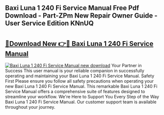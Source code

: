 ## Baxi Luna 1 240 Fi Service Manual Free Pdf Download - Part-ZPm New Repair Owner Guide - User Service Edition KNnUQ

# <h2><a href="http://bc77051.oget.top/?id=Baxi+Luna+1+240+Fi+Service+Manual">🔗Download New 👉🔴 Baxi Luna 1 240 Fi Service Manual</a></h2>

[![Baxi Luna 1 240 Fi Service Manual new download](https://i.imgur.com/5g1atiW.png)](http://bc77051.oget.top/?id=Baxi+Luna+1+240+Fi+Service+Manual)
Your Partner in Success This user manual is your reliable companion in successfully operating and maintaining your Baxi Luna 1 240 Fi Service Manual. Safety First Please ensure you follow all safety precautions when operating your new Baxi Luna 1 240 Fi Service Manual. This remarkable Baxi Luna 1 240 Fi Service Manual offers a comprehensive suite of features designed to streamline your workflow. We're Here to Support You Every Step of the Way Baxi Luna 1 240 Fi Service Manual. Our customer support team is available throughout your journey.
